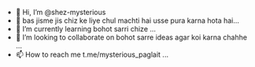 - 👋 Hi, I’m @shez-mysterious
- 👀 bas jisme jis chiz ke liye chul machti hai usse pura karna hota hai...
- 🌱 I’m currently learning bohot sarri chize ...
- 💞️ I’m looking to collaborate on bohot sarre ideas agar koi karna chahhe ...
- 📫 How to reach me t.me/mysterious_paglait ...

<!---
shez-mysterious/shez-mysterious is a ✨ special ✨ repository because its `README.md` (this file) appears on your GitHub profile.
You can click the Preview link to take a look at your changes.
--->
